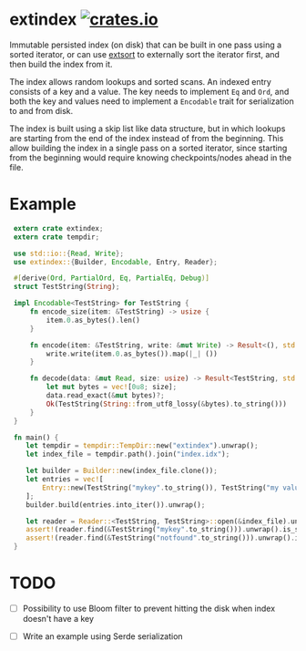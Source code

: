 extindex [![crates.io](https://img.shields.io/crates/v/extindex.svg)](https://crates.io/crates/extindex)
=========

Immutable persisted index (on disk) that can be built in one pass using a sorted iterator, or can
use [extsort](https://crates.io/crates/extsort) to externally sort the iterator first, and
then build the index from it.

The index allows random lookups and sorted scans. An indexed entry consists of a key and a value.
The key needs to implement `Eq` and `Ord`, and both the key and values need to implement a
`Encodable` trait for serialization to and from disk.

The index is built using a skip list like data structure, but in which lookups are starting from
the end of the index instead of from the beginning. This allow building the index in a single 
pass on a sorted iterator, since starting from the beginning would require knowing
checkpoints/nodes ahead in the file.

# Example
```rust
 extern crate extindex;
 extern crate tempdir;

 use std::io::{Read, Write};
 use extindex::{Builder, Encodable, Entry, Reader};

 #[derive(Ord, PartialOrd, Eq, PartialEq, Debug)]
 struct TestString(String);

 impl Encodable<TestString> for TestString {
     fn encode_size(item: &TestString) -> usize {
         item.0.as_bytes().len()
     }

     fn encode(item: &TestString, write: &mut Write) -> Result<(), std::io::Error> {
         write.write(item.0.as_bytes()).map(|_| ())
     }

     fn decode(data: &mut Read, size: usize) -> Result<TestString, std::io::Error> {
         let mut bytes = vec![0u8; size];
         data.read_exact(&mut bytes)?;
         Ok(TestString(String::from_utf8_lossy(&bytes).to_string()))
     }
 }

 fn main() {
    let tempdir = tempdir::TempDir::new("extindex").unwrap();
    let index_file = tempdir.path().join("index.idx");

    let builder = Builder::new(index_file.clone());
    let entries = vec![
        Entry::new(TestString("mykey".to_string()), TestString("my value".to_string()))
    ];
    builder.build(entries.into_iter()).unwrap();

    let reader = Reader::<TestString, TestString>::open(&index_file).unwrap();
    assert!(reader.find(&TestString("mykey".to_string())).unwrap().is_some());
    assert!(reader.find(&TestString("notfound".to_string())).unwrap().is_none());
 }
```

# TODO
- [ ] Possibility to use Bloom filter to prevent hitting the disk when index doesn't have a key
- [ ] Write an example using Serde serialization

